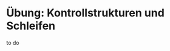 # Übung: Kontrollstrukturen und Schleifen
to do
<!--stackedit_data:
eyJoaXN0b3J5IjpbMjc0NjI1MzcxXX0=
-->